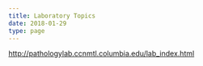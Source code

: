 ```yaml
---
title: Laboratory Topics
date: 2018-01-29
type: page
---
```

http://pathologylab.ccnmtl.columbia.edu/lab_index.html